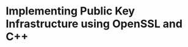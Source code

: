 # Implementing Public Key Infrastructure using OpenSSL and C++


<!-- Commands to Run

1. make
2. ./mini-pki --init-ca --cn "My Root CA"
3. ./mini-pki --gen-csr --cn "localhost"
4. mv KeysAndCerts/client_private_key.pem KeysAndCerts/server_private_key.pem
5. mv KeysAndCerts/client_csr.pem KeysAndCerts/server_csr.pem
6. ./mini-pki --sign-csr --csr KeysAndCerts/server_csr.pem --out KeysAndCerts/server_cert.pem./7. 7. ./mini-pki --gen-csr --cn "client"
8. ./mini-pki --sign-csr --csr KeysAndCerts/client_csr.pem --out KeysAndCerts/client_cert.pem


./mini-pki-server
./mini-pki-client -->